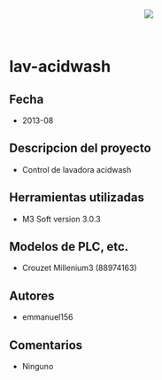<br/>
<p align="center">
  <img src="https://avatars2.githubusercontent.com/u/15052789?v=3&s=200">
</p>
<br/>

# lav-acidwash

## Fecha
* 2013-08

## Descripcion del proyecto
* Control de lavadora acidwash

## Herramientas utilizadas
* M3 Soft version 3.0.3

## Modelos de PLC, etc.
* Crouzet Millenium3 (88974163)

## Autores
* emmanuel156

## Comentarios
* Ninguno
